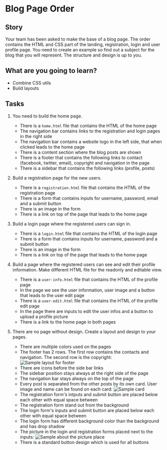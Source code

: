 # Blog Page Order

## Story

Your team has been asked to make the base of a blog page.
The order contains the HTML and CSS part of the landing, registration, login and user profile page.
You need to create an example so find out a subject for the blog that you will represent.
The structure and design is up to you.

## What are you going to learn?

- Combine CSS utils
- Build layouts

## Tasks

1. You need to build the home page.
    - There is a `home.html` file that contains the HTML of the home page
    - The navigation bar contains links to the registration and login pages in the right side
    - The navigation bar contains a website logo in the left side, that when clicked leads to the home page
    - There is a content section where the blog posts are shown
    - There is a footer that contains the following links to contact (facebook, twitter, email), copyright and navigation in the page
    - There is a sidebar that contains the following links (profile, posts)

2. Build a registration page for the new users.
    - There is a `registration.html` file that contains the HTML of the registration page
    - There is a form that contains inputs for username, password, email and a submit button
    - There is an image in the form
    - There is a link on top of the page that leads to the home page

3. Build a login page where the registered users can sign in.
    - There is a `login.html` file that contains the HTML of the login page
    - There is a form that contains inputs for username, password and a submit button
    - There is an image in the form
    - There is a link on top of the page that leads to the home page

4. Build a page where the registered users can see and edit their profile information. Make different HTML file for the readonly and editable view.
    - There is a `user-info.html` file that contains the HTML of the profile page
    - In the page we see the user information, user image and a button that leads to the user edit page
    - There is a `user-edit.html` file that contains the HTML of the profile edit page
    - In the page there are inputs to edit the user infos and a button to upload a profile picture
    - There is a link to the home page in both pages

5. There are no page without design. Create a layout and design to your pages.
    - There are multiple colors used on the pages
    - The footer has 2 rows. The first row contains the contacts and navigation. The second row is the copyright: <img src="../media/frontend/blog-footer.png" alt="Sample layout for footer" style="max-width:100%" />
    - There are icons before the side bar links
    - The sidebar position stays always at the right side of the page
    - The navigation bar stays always on the top of the page
    - Every post is separated from the other posts by its own card. User image and name can be found on each card: <img src="../media/frontend/post-card.png" alt="Sample card" style="max-width:100%" />
    - The registration form's intputs and submit button are placed below each other with equal space between
    - The registration form stand out from the background
    - The login form's inputs and submit button are placed below each other with equal space between
    - The login form has different background color than the background and has drop shadow
    - The picture in the login and registration forms placed next to the inputs: <img src="../media/frontend/auth-picture-place.png" alt="Sample about the picture place" style="max-width:100%" />
    - There is a standard button design which is used for all buttons
